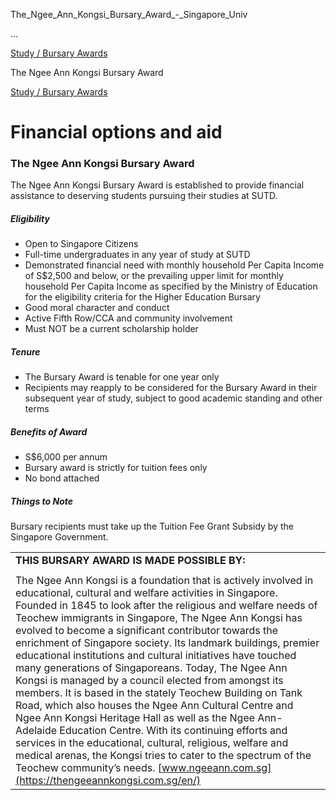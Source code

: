 The_Ngee_Ann_Kongsi_Bursary_Award_-_Singapore_Univ



…

 [Study / Bursary Awards](/admissions/undergraduate/financing-options-and-aid/financial-aid/study-bursary-awards) 

The Ngee Ann Kongsi Bursary Award

[Study / Bursary Awards](https://www.sutd.edu.sg/admissions/undergraduate/financing-options-and-aid/financial-aid/study-bursary-awards)

Financial options and aid
=========================

### The Ngee Ann Kongsi Bursary Award



The Ngee Ann Kongsi Bursary Award is established to provide financial assistance to deserving students pursuing their studies at SUTD.



##### **Eligibility**



* Open to Singapore Citizens
* Full-time undergraduates in any year of study at SUTD
* Demonstrated financial need with monthly household Per Capita Income of S$2,500 and below, or the prevailing upper limit for monthly household Per Capita Income as specified by the Ministry of Education for the eligibility criteria for the Higher Education Bursary
* Good moral character and conduct
* Active Fifth Row/CCA and community involvement
* Must NOT be a current scholarship holder


##### **Tenure**



* The Bursary Award is tenable for one year only
* Recipients may reapply to be considered for the Bursary Award in their subsequent year of study, subject to good academic standing and other terms


##### **Benefits of Award**



* S$6,000 per annum
* Bursary award is strictly for tuition fees only
* No bond attached


##### **Things to Note**



Bursary recipients must take up the Tuition Fee Grant Subsidy by the Singapore Government.



|  |
| --- |
| **THIS BURSARY AWARD IS MADE POSSIBLE BY​:** |
|  |
| The Ngee Ann Kongsi is a foundation that is actively involved in educational, cultural and welfare activities in Singapore.   Founded in 1845 to look after the religious and welfare needs of Teochew immigrants in Singapore, The Ngee Ann Kongsi has evolved to become a significant contributor towards the enrichment of Singapore society. Its landmark buildings, premier educational institutions and cultural initiatives have touched many generations of Singaporeans.    Today, The Ngee Ann Kongsi is managed by a council elected from amongst its members. It is based in the stately Teochew Building on Tank Road, which also houses the Ngee Ann Cultural Centre and Ngee Ann Kongsi Heritage Hall as well as the Ngee Ann-Adelaide Education Centre. With its continuing efforts and services in the educational, cultural, religious, welfare and medical arenas, the Kongsi tries to cater to the spectrum of the Teochew community’s needs.    [www.ngeeann.com.sg](https://thengeeannkongsi.com.sg/en/) |

